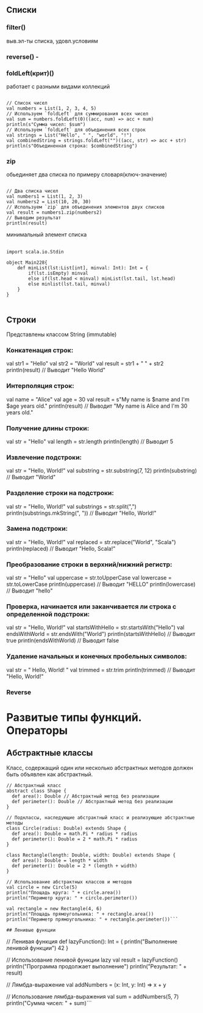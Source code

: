 ## Списки
### filter() 
выв.эл-ты списка, удовл.условиям
### reverse() - 
### foldLeft(крит)() 
работает с разными видами коллекций
<pre><code>
// Список чисел
val numbers = List(1, 2, 3, 4, 5)
// Используем `foldLeft` для суммирования всех чисел
val sum = numbers.foldLeft(0)((acc, num) => acc + num)
println(s"Сумма чисел: $sum")
// Используем `foldLeft` для объединения всех строк
val strings = List("Hello", " ", "world", "!")
val combinedString = strings.foldLeft("")((acc, str) => acc + str)
println(s"Объединенная строка: $combinedString")
</code></pre>
### zip 
обьединяет два списка по примеру словаря(ключ-значение)
<pre><code>
// Два списка чисел
val numbers1 = List(1, 2, 3)
val numbers2 = List(10, 20, 30)
// Используем `zip` для объединения элементов двух списков
val result = numbers1.zip(numbers2)
// Выводим результат
println(result)
</code></pre>
минимальный элемент списка
<pre> <code>
import scala.io.Stdin

object Main228{
    def minList(lst:List[int], minval: Int): Int = {
        if(lst.isEmpty) minval
        else if(lst.head < minval) minList(lst.tail, lst.head)
        else minlist(lst.tail, minval)
    }
}
</code> </pre>

## Строки
Представлены классом String (immutable)

### Конкатенация строк:

val str1 = "Hello"
val str2 = "World"
val result = str1 + " " + str2
println(result) // Выводит "Hello World"

### Интерполяция строк:

val name = "Alice"
val age = 30
val result = s"My name is $name and I'm $age years old."
println(result) // Выводит "My name is Alice and I'm 30 years old."

### Получение длины строки:

val str = "Hello"
val length = str.length
println(length) // Выводит 5

### Извлечение подстроки:

val str = "Hello, World!"
val substring = str.substring(7, 12)
println(substring) // Выводит "World"

### Разделение строки на подстроки:

val str = "Hello, World!"
val substrings = str.split(",")
println(substrings.mkString(", ")) // Выводит "Hello,  World!"

### Замена подстроки:

val str = "Hello, World!"
val replaced = str.replace("World", "Scala")
println(replaced) // Выводит "Hello, Scala!"

### Преобразование строки в верхний/нижний регистр:

val str = "Hello"
val uppercase = str.toUpperCase
val lowercase = str.toLowerCase
println(uppercase) // Выводит "HELLO"
println(lowercase) // Выводит "hello"

### Проверка, начинается или заканчивается ли строка с определенной подстроки:

val str = "Hello, World!"
val startsWithHello = str.startsWith("Hello")
val endsWithWorld = str.endsWith("World")
println(startsWithHello) // Выводит true
println(endsWithWorld) // Выводит false

### Удаление начальных и конечных пробельных символов:

val str = "   Hello, World!   "
val trimmed = str.trim
println(trimmed) // Выводит "Hello, World!"

### Reverse

# Развитые типы функций. Операторы
## Абстрактные классы
Класс, содержащий один или несколько абстрактных методов должен быть объявлен как абстрактный.
```
// Абстрактный класс
abstract class Shape {
  def area(): Double // Абстрактный метод без реализации
  def perimeter(): Double // Абстрактный метод без реализации
}

// Подклассы, наследующие абстрактный класс и реализующие абстрактные методы
class Circle(radius: Double) extends Shape {
  def area(): Double = math.Pi * radius * radius
  def perimeter(): Double = 2 * math.Pi * radius
}

class Rectangle(length: Double, width: Double) extends Shape {
  def area(): Double = length * width
  def perimeter(): Double = 2 * (length + width)
}

// Использование абстрактных классов и методов
val circle = new Circle(5)
println("Площадь круга: " + circle.area())
println("Периметр круга: " + circle.perimeter())

val rectangle = new Rectangle(4, 6)
println("Площадь прямоугольника: " + rectangle.area())
println("Периметр прямоугольника: " + rectangle.perimeter())```

## Ленивые функции
```
// Ленивая функция
def lazyFunction(): Int = {
  println("Выполнение ленивой функции")
  42
}

// Использование ленивой функции
lazy val result = lazyFunction()
println("Программа продолжает выполнение")
println("Результат: " + result)

// Лямбда-выражение
val addNumbers = (x: Int, y: Int) => x + y

// Использование лямбда-выражения
val sum = addNumbers(5, 7)
println("Сумма чисел: " + sum)```